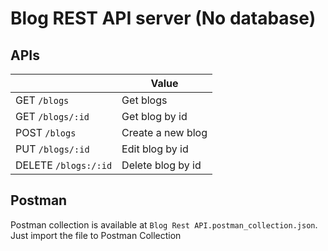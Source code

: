 # Blog REST API server (No database)

## APIs

|                |Value                          |
|----------------|-------------------------------|
|GET `/blogs`|Get blogs|
|GET `/blogs/:id`|Get blog by id|
|POST `/blogs`|Create a new blog|
|PUT `/blogs/:id`|Edit blog by id|
|DELETE `/blogs:/:id`|Delete blog by id|

## Postman

Postman collection is available at `Blog Rest API.postman_collection.json`. Just import the file to Postman Collection
